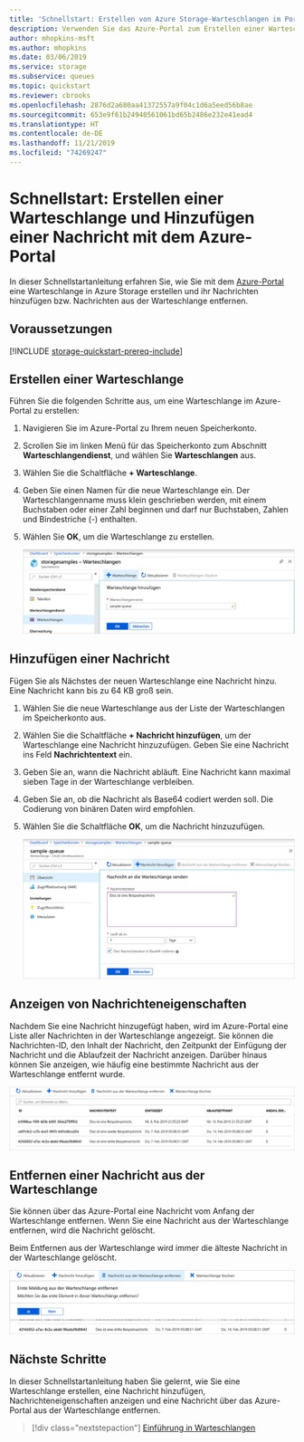 ```yaml
---
title: 'Schnellstart: Erstellen von Azure Storage-Warteschlangen im Portal'
description: Verwenden Sie das Azure-Portal zum Erstellen einer Warteschlange. Verwenden Sie anschließend das Azure-Portal, um eine Nachricht hinzuzufügen, die Eigenschaften der Nachricht anzuzeigen und die Nachricht aus der Warteschlange zu entfernen.
author: mhopkins-msft
ms.author: mhopkins
ms.date: 03/06/2019
ms.service: storage
ms.subservice: queues
ms.topic: quickstart
ms.reviewer: cbrooks
ms.openlocfilehash: 2876d2a680aa41372557a9f04c1d6a5eed56b8ae
ms.sourcegitcommit: 653e9f61b24940561061bd65b2486e232e41ead4
ms.translationtype: HT
ms.contentlocale: de-DE
ms.lasthandoff: 11/21/2019
ms.locfileid: "74269247"
---
```

# <a name="quickstart-create-a-queue-and-add-a-message-with-the-azure-portal"></a>Schnellstart: Erstellen einer Warteschlange und Hinzufügen einer Nachricht mit dem Azure-Portal

In dieser Schnellstartanleitung erfahren Sie, wie Sie mit dem [Azure-Portal](https://portal.azure.com/) eine Warteschlange in Azure Storage erstellen und ihr Nachrichten hinzufügen bzw. Nachrichten aus der Warteschlange entfernen.

## <a name="prerequisites"></a>Voraussetzungen

[!INCLUDE [storage-quickstart-prereq-include](../../../includes/storage-quickstart-prereq-include.md)]

## <a name="create-a-queue"></a>Erstellen einer Warteschlange

Führen Sie die folgenden Schritte aus, um eine Warteschlange im Azure-Portal zu erstellen:

1. Navigieren Sie im Azure-Portal zu Ihrem neuen Speicherkonto.
2. Scrollen Sie im linken Menü für das Speicherkonto zum Abschnitt **Warteschlangendienst**, und wählen Sie **Warteschlangen** aus.
3. Wählen Sie die Schaltfläche **+ Warteschlange**.
4. Geben Sie einen Namen für die neue Warteschlange ein. Der Warteschlangenname muss klein geschrieben werden, mit einem Buchstaben oder einer Zahl beginnen und darf nur Buchstaben, Zahlen und Bindestriche (-) enthalten.
6. Wählen Sie **OK**, um die Warteschlange zu erstellen.

    ![Screenshot: Erstellen einer Warteschlange über das Azure-Portal](media/storage-quickstart-queues-portal/create-queue.png)

## <a name="add-a-message"></a>Hinzufügen einer Nachricht

Fügen Sie als Nächstes der neuen Warteschlange eine Nachricht hinzu. Eine Nachricht kann bis zu 64 KB groß sein.

1. Wählen Sie die neue Warteschlange aus der Liste der Warteschlangen im Speicherkonto aus.
1. Wählen Sie die Schaltfläche **+ Nachricht hinzufügen**, um der Warteschlange eine Nachricht hinzuzufügen. Geben Sie eine Nachricht ins Feld **Nachrichtentext** ein. 
1. Geben Sie an, wann die Nachricht abläuft. Eine Nachricht kann maximal sieben Tage in der Warteschlange verbleiben.
1. Geben Sie an, ob die Nachricht als Base64 codiert werden soll. Die Codierung von binären Daten wird empfohlen.
1. Wählen Sie die Schaltfläche **OK**, um die Nachricht hinzuzufügen.

    ![Screenshot: Hinzufügen einer Nachricht zu einer Warteschlange](media/storage-quickstart-queues-portal/add-message.png)

## <a name="view-message-properties"></a>Anzeigen von Nachrichteneigenschaften

Nachdem Sie eine Nachricht hinzugefügt haben, wird im Azure-Portal eine Liste aller Nachrichten in der Warteschlange angezeigt. Sie können die Nachrichten-ID, den Inhalt der Nachricht, den Zeitpunkt der Einfügung der Nachricht und die Ablaufzeit der Nachricht anzeigen. Darüber hinaus können Sie anzeigen, wie häufig eine bestimmte Nachricht aus der Warteschlange entfernt wurde.

![Screenshot der Nachrichteneigenschaften](media/storage-quickstart-queues-portal/view-message-properties.png)

## <a name="dequeue-a-message"></a>Entfernen einer Nachricht aus der Warteschlange

Sie können über das Azure-Portal eine Nachricht vom Anfang der Warteschlange entfernen. Wenn Sie eine Nachricht aus der Warteschlange entfernen, wird die Nachricht gelöscht. 

Beim Entfernen aus der Warteschlange wird immer die älteste Nachricht in der Warteschlange gelöscht. 

![Screenshot: Entfernen einer Nachricht aus der Warteschlange über das Portal](media/storage-quickstart-queues-portal/dequeue-message.png)

## <a name="next-steps"></a>Nächste Schritte

In dieser Schnellstartanleitung haben Sie gelernt, wie Sie eine Warteschlange erstellen, eine Nachricht hinzufügen, Nachrichteneigenschaften anzeigen und eine Nachricht über das Azure-Portal aus der Warteschlange entfernen.

> [!div class="nextstepaction"]
> [Einführung in Warteschlangen](storage-queues-introduction.md)
